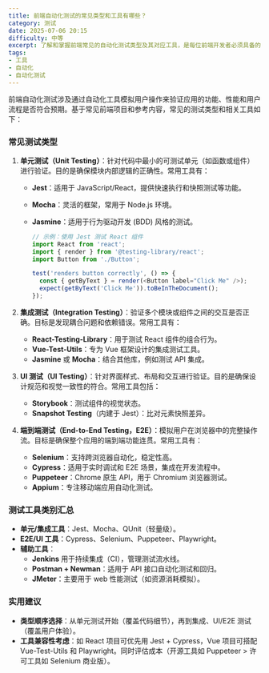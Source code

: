 ```yaml
---
title: 前端自动化测试的常见类型和工具有哪些？
category: 测试
date: 2025-07-06 20:15
difficulty: 中等
excerpt: 了解和掌握前端常见的自动化测试类型及其对应工具，是每位前端开发者必须具备的能力。
tags:
- 工具
- 自动化
- 自动化测试
---
```

前端自动化测试涉及通过自动化工具模拟用户操作来验证应用的功能、性能和用户流程是否符合预期。基于常见前端项目和参考内容，常见的测试类型和相关工具如下：

### 常见测试类型
1. **单元测试（Unit Testing）**：针对代码中最小的可测试单元（如函数或组件）进行验证。目的是确保模块内部逻辑的正确性。常用工具有：
   - **Jest**：适用于 JavaScript/React，提供快速执行和快照测试等功能。
   - **Mocha**：灵活的框架，常用于 Node.js 环境。
   - **Jasmine**：适用于行为驱动开发 (BDD) 风格的测试。
      
      ``` javascript
      // 示例：使用 Jest 测试 React 组件
      import React from 'react';
      import { render } from '@testing-library/react';
      import Button from './Button';

      test('renders button correctly', () => {
        const { getByText } = render(<Button label="Click Me" />);
        expect(getByText('Click Me')).toBeInTheDocument();
      });
      ```

2. **集成测试（Integration Testing）**：验证多个模块或组件之间的交互是否正确。目标是发现耦合问题和依赖错误。常用工具有：
   - **React-Testing-Library**：用于测试 React 组件的组合行为。
   - **Vue-Test-Utils**：专为 Vue 框架设计的集成测试工具。
   - **Jasmine** 或 **Mocha**：结合其他库，例如测试 API 集成。

3. **UI 测试（UI Testing）**：针对界面样式、布局和交互进行验证。目的是确保设计规范和视觉一致性的符合。常用工具包括：
   - **Storybook**：测试组件的视觉状态。
   - **Snapshot Testing**（内建于 Jest）：比对元素快照差异。

4. **端到端测试（End-to-End Testing，E2E）**：模拟用户在浏览器中的完整操作流。目标是确保整个应用的端到端功能连贯。常用工具有：
   - **Selenium**：支持跨浏览器自动化，稳定性高。
   - **Cypress**：适用于实时调试和 E2E 场景，集成在开发流程中。
   - **Puppeteer**：Chrome 原生 API，用于 Chromium 浏览器测试。
   - **Appium**：专注移动端应用自动化测试。

### 测试工具类别汇总
- **单元/集成工具**：Jest、Mocha、QUnit（轻量级）。
- **E2E/UI 工具**：Cypress、Selenium、Puppeteer、Playwright。
- **辅助工具**：
  - **Jenkins** 用于持续集成（CI），管理测试流水线。
  - **Postman + Newman**：适用于 API 接口自动化测试和回归。
  - **JMeter**：主要用于 web 性能测试（如资源消耗模拟）。

### 实用建议
- **类型顺序选择**：从单元测试开始（覆盖代码细节），再到集成、UI/E2E 测试（覆盖用户体验）。
- **工具兼容性考虑**：如 React 项目可优先用 Jest + Cypress，Vue 项目可搭配 Vue-Test-Utils 和 Playwright。同时评估成本（开源工具如 Puppeteer > 许可工具如 Selenium 商业版）。
